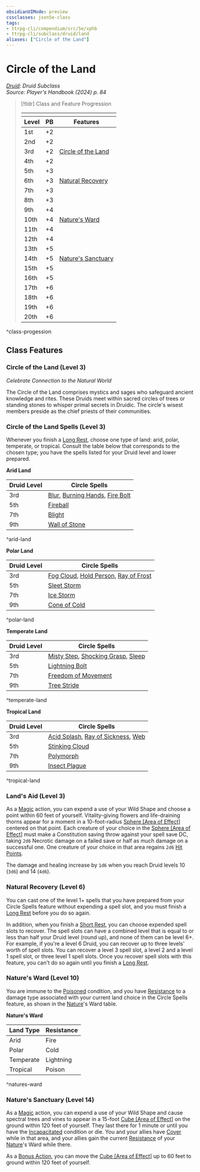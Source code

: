 ```yaml
---
obsidianUIMode: preview
cssclasses: json5e-class
tags:
- ttrpg-cli/compendium/src/5e/xphb
- ttrpg-cli/subclass/druid/land
aliases: ["Circle of the Land"]
---
```

# Circle of the Land
*[Druid](druid-xphb.md): Druid Subclass*  
*Source: Player's Handbook (2024) p. 84*  

> [!tldr] Class and Feature Progression
> 
> <table class="class-progression">
> <thead>
> <tr><th colspan='3'></th></tr>
> <tr class="class-progression"><th class"level">Level</th><th class"pb">PB</th><th class"feature">Features</th></tr>
> </thead><tbody>
> <tr class="class-progression"><td class"level">1st</td><td class"pb">+2</td><td class"feature"></td></tr>
> <tr class="class-progression"><td class"level">2nd</td><td class"pb">+2</td><td class"feature"></td></tr>
> <tr class="class-progression"><td class"level">3rd</td><td class"pb">+2</td><td class"feature"><a href='#Circle%20of%20the%20Land%20(Level%203)'>Circle of the Land</a></td></tr>
> <tr class="class-progression"><td class"level">4th</td><td class"pb">+2</td><td class"feature"></td></tr>
> <tr class="class-progression"><td class"level">5th</td><td class"pb">+3</td><td class"feature"></td></tr>
> <tr class="class-progression"><td class"level">6th</td><td class"pb">+3</td><td class"feature"><a href='#Natural%20Recovery%20(Level%206)'>Natural Recovery</a></td></tr>
> <tr class="class-progression"><td class"level">7th</td><td class"pb">+3</td><td class"feature"></td></tr>
> <tr class="class-progression"><td class"level">8th</td><td class"pb">+3</td><td class"feature"></td></tr>
> <tr class="class-progression"><td class"level">9th</td><td class"pb">+4</td><td class"feature"></td></tr>
> <tr class="class-progression"><td class"level">10th</td><td class"pb">+4</td><td class"feature"><a href='#Nature's%20Ward%20(Level%2010)'>Nature's Ward</a></td></tr>
> <tr class="class-progression"><td class"level">11th</td><td class"pb">+4</td><td class"feature"></td></tr>
> <tr class="class-progression"><td class"level">12th</td><td class"pb">+4</td><td class"feature"></td></tr>
> <tr class="class-progression"><td class"level">13th</td><td class"pb">+5</td><td class"feature"></td></tr>
> <tr class="class-progression"><td class"level">14th</td><td class"pb">+5</td><td class"feature"><a href='#Nature's%20Sanctuary%20(Level%2014)'>Nature's Sanctuary</a></td></tr>
> <tr class="class-progression"><td class"level">15th</td><td class"pb">+5</td><td class"feature"></td></tr>
> <tr class="class-progression"><td class"level">16th</td><td class"pb">+5</td><td class"feature"></td></tr>
> <tr class="class-progression"><td class"level">17th</td><td class"pb">+6</td><td class"feature"></td></tr>
> <tr class="class-progression"><td class"level">18th</td><td class"pb">+6</td><td class"feature"></td></tr>
> <tr class="class-progression"><td class"level">19th</td><td class"pb">+6</td><td class"feature"></td></tr>
> <tr class="class-progression"><td class"level">20th</td><td class"pb">+6</td><td class"feature"></td></tr>
> </tbody></table>
^class-progession


## Class Features

### Circle of the Land (Level 3)

*Celebrate Connection to the Natural World*

The Circle of the Land comprises mystics and sages who safeguard ancient knowledge and rites. These Druids meet within sacred circles of trees or standing stones to whisper primal secrets in Druidic. The circle's wisest members preside as the chief priests of their communities.

### Circle of the Land Spells (Level 3)

Whenever you finish a [Long Rest](3-Mechanics/CLI/rules/variant-rules/long-rest-xphb.md), choose one type of land: arid, polar, temperate, or tropical. Consult the table below that corresponds to the chosen type; you have the spells listed for your Druid level and lower prepared.

**Arid Land**

| Druid Level | Circle Spells |
|-------------|---------------|
| 3rd | [Blur](3-Mechanics/CLI/spells/blur-xphb.md), [Burning Hands](3-Mechanics/CLI/spells/burning-hands-xphb.md), [Fire Bolt](3-Mechanics/CLI/spells/fire-bolt-xphb.md) |
| 5th | [Fireball](3-Mechanics/CLI/spells/fireball-xphb.md) |
| 7th | [Blight](3-Mechanics/CLI/spells/blight-xphb.md) |
| 9th | [Wall of Stone](3-Mechanics/CLI/spells/wall-of-stone-xphb.md) |
^arid-land

**Polar Land**

| Druid Level | Circle Spells |
|-------------|---------------|
| 3rd | [Fog Cloud](3-Mechanics/CLI/spells/fog-cloud-xphb.md), [Hold Person](3-Mechanics/CLI/spells/hold-person-xphb.md), [Ray of Frost](3-Mechanics/CLI/spells/ray-of-frost-xphb.md) |
| 5th | [Sleet Storm](3-Mechanics/CLI/spells/sleet-storm-xphb.md) |
| 7th | [Ice Storm](3-Mechanics/CLI/spells/ice-storm-xphb.md) |
| 9th | [Cone of Cold](3-Mechanics/CLI/spells/cone-of-cold-xphb.md) |
^polar-land

**Temperate Land**

| Druid Level | Circle Spells |
|-------------|---------------|
| 3rd | [Misty Step](3-Mechanics/CLI/spells/misty-step-xphb.md), [Shocking Grasp](3-Mechanics/CLI/spells/shocking-grasp-xphb.md), [Sleep](3-Mechanics/CLI/spells/sleep-xphb.md) |
| 5th | [Lightning Bolt](3-Mechanics/CLI/spells/lightning-bolt-xphb.md) |
| 7th | [Freedom of Movement](3-Mechanics/CLI/spells/freedom-of-movement-xphb.md) |
| 9th | [Tree Stride](3-Mechanics/CLI/spells/tree-stride-xphb.md) |
^temperate-land

**Tropical Land**

| Druid Level | Circle Spells |
|-------------|---------------|
| 3rd | [Acid Splash](3-Mechanics/CLI/spells/acid-splash-xphb.md), [Ray of Sickness](3-Mechanics/CLI/spells/ray-of-sickness-xphb.md), [Web](3-Mechanics/CLI/spells/web-xphb.md) |
| 5th | [Stinking Cloud](3-Mechanics/CLI/spells/stinking-cloud-xphb.md) |
| 7th | [Polymorph](3-Mechanics/CLI/spells/polymorph-xphb.md) |
| 9th | [Insect Plague](3-Mechanics/CLI/spells/insect-plague-xphb.md) |
^tropical-land

### Land's Aid (Level 3)

As a [Magic](3-Mechanics/CLI/rules/actions.md#Magic) action, you can expend a use of your Wild Shape and choose a point within 60 feet of yourself. Vitality-giving flowers and life-draining thorns appear for a moment in a 10-foot-radius [Sphere [Area of Effect]](3-Mechanics/CLI/rules/variant-rules/sphere-area-of-effect-xphb.md) centered on that point. Each creature of your choice in the [Sphere [Area of Effect]](3-Mechanics/CLI/rules/variant-rules/sphere-area-of-effect-xphb.md) must make a Constitution saving throw against your spell save DC, taking `2d6` Necrotic damage on a failed save or half as much damage on a successful one. One creature of your choice in that area regains `2d6` [Hit Points](3-Mechanics/CLI/rules/variant-rules/hit-points-xphb.md).

The damage and healing increase by `1d6` when you reach Druid levels 10 (`3d6`) and 14 (`4d6`).

### Natural Recovery (Level 6)

You can cast one of the level 1+ spells that you have prepared from your Circle Spells feature without expending a spell slot, and you must finish a [Long Rest](3-Mechanics/CLI/rules/variant-rules/long-rest-xphb.md) before you do so again.

In addition, when you finish a [Short Rest](3-Mechanics/CLI/rules/variant-rules/short-rest-xphb.md), you can choose expended spell slots to recover. The spell slots can have a combined level that is equal to or less than half your Druid level (round up), and none of them can be level 6+. For example, if you're a level 6 Druid, you can recover up to three levels' worth of spell slots. You can recover a level 3 spell slot, a level 2 and a level 1 spell slot, or three level 1 spell slots. Once you recover spell slots with this feature, you can't do so again until you finish a [Long Rest](3-Mechanics/CLI/rules/variant-rules/long-rest-xphb.md).

### Nature's Ward (Level 10)

You are immune to the [Poisoned](3-Mechanics/CLI/rules/conditions.md#Poisoned) condition, and you have [Resistance](3-Mechanics/CLI/rules/variant-rules/resistance-xphb.md) to a damage type associated with your current land choice in the Circle Spells feature, as shown in the [Nature](3-Mechanics/CLI/rules/skills.md#Nature)'s Ward table.

**Nature's Ward**

| Land Type | Resistance |
|-----------|------------|
| Arid | Fire |
| Polar | Cold |
| Temperate | Lightning |
| Tropical | Poison |
^natures-ward

### Nature's Sanctuary (Level 14)

As a [Magic](3-Mechanics/CLI/rules/actions.md#Magic) action, you can expend a use of your Wild Shape and cause spectral trees and vines to appear in a 15-foot [Cube [Area of Effect]](3-Mechanics/CLI/rules/variant-rules/cube-area-of-effect-xphb.md) on the ground within 120 feet of yourself. They last there for 1 minute or until you have the [Incapacitated](3-Mechanics/CLI/rules/conditions.md#Incapacitated) condition or die. You and your allies have [Cover](3-Mechanics/CLI/rules/variant-rules/cover-xphb.md) while in that area, and your allies gain the current [Resistance](3-Mechanics/CLI/rules/variant-rules/resistance-xphb.md) of your [Nature](3-Mechanics/CLI/rules/skills.md#Nature)'s Ward while there.

As a [Bonus Action](3-Mechanics/CLI/rules/variant-rules/bonus-action-xphb.md), you can move the [Cube [Area of Effect]](3-Mechanics/CLI/rules/variant-rules/cube-area-of-effect-xphb.md) up to 60 feet to ground within 120 feet of yourself.